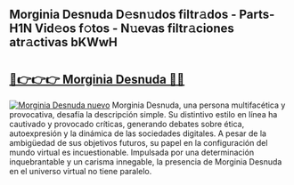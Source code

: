 ## Morginia Desnuda D𝚎sn𝚞dos filtr𝚊dos - Parts-H1N Vid𝚎os f𝚘tos - N𝚞evas filtr𝚊ciones atr𝚊ctivas bKWwH

# <h2><a href="http://mb81zvt.tromn.icu/?c=Morginia+Desnuda">🔗👉👉👉 Morginia Desnuda 🔗🔗</a></h2>

[![Morginia Desnuda nuevo](https://i.imgur.com/pEAQMta.gif)](http://mb81zvt.tromn.icu/?c=Morginia+Desnuda)
Morginia Desnuda, una persona multifacética y provocativa, desafía la descripción simple. Su distintivo estilo en línea ha cautivado y provocado críticas, generando debates sobre ética, autoexpresión y la dinámica de las sociedades digitales. A pesar de la ambigüedad de sus objetivos futuros, su papel en la configuración del mundo virtual es incuestionable. Impulsada por una determinación inquebrantable y un carisma innegable, la presencia de Morginia Desnuda en el universo virtual no tiene paralelo.
